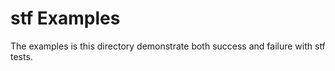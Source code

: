# stf Examples

The examples is this directory demonstrate both success and failure
with stf tests.
